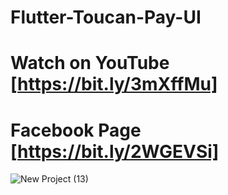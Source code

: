 # Flutter-Toucan-Pay-UI

# Watch on YouTube [https://bit.ly/3mXffMu]

# Facebook Page [https://bit.ly/2WGEVSi]

![New Project (13)](https://user-images.githubusercontent.com/72684684/131852375-b07fb5ec-b732-49ce-ab5a-d180deec8eba.png)
